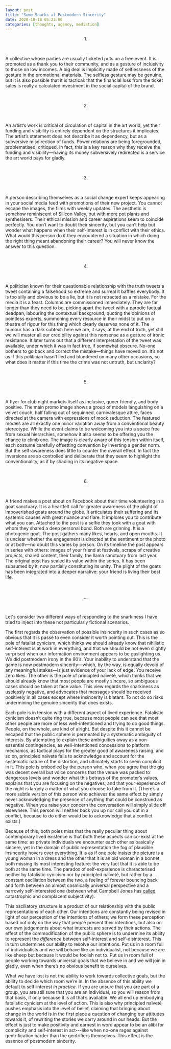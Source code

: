 ```yaml
---
layout: post
title: "Some Snarks at Postmodern Sincerity"
date: 2020-10-18 05:23:00
categories: [thoughts, agency, mediation]
---
```


<p style="text-align: center;">1.</p>
<br />

A collective whose parties are usually ticketed puts on a free event. It is promoted as a thank you to their community, and as a gesture of inclusivity to those on low incomes. A big deal is implicitly made of selflessness of the gesture in the promotional materials. The selfless gesture may be genuine, but it is also possible that it is tactical: that the financial loss from the ticket sales is really a calculated investment in the social capital of the brand.

<br />
<p style="text-align: center;">2.</p>
<br />

An artist’s work is critical of circulation of capital in the art world, yet their funding and visibility is entirely dependent on the structures it implicates. The artist’s statement does not describe it as dependency, but as a subversive misdirection of funds. Power relations are being foregrounded, problematised, critiqued. In fact, this is a key reason why they receive the funding and visibility—having its money subversively redirected is a service the art world pays for gladly.

<br />
<p style="text-align: center;">3.</p>
<br />

A person describing themselves as a social change expert keeps appearing in your social media feed with promotions of their new project. You cannot escape the images, the films with weekly updates. The aesthetic is somehow reminiscent of Silicon Valley, but with more pot plants and synthesisers. Their ethical mission and career aspirations seem to coincide perfectly. You don’t want to doubt their sincerity, but you can’t help but wonder what happens when their self-interest is in conflict with their ethics. What would this person do if they encountered a situation in which doing the right thing meant abandoning their career? You will never know the answer to this question.

<br />
<p style="text-align: center;">4.</p>
<br />

A politician known for their questionable relationship with the truth tweets a tweet containing a falsehood so extreme and surreal it baffles everybody. It is too silly and obvious to be a lie, but it is not retracted as a mistake. For the media it is a feast. Columns are commissioned immediately. They are far longer than they need to be, picking apart the tweet with a parodic factual deadpan, labouring the contextual background, quoting the opinions of pointless experts, summoning every resource in their midst to put on a theatre of rigour for this thing which clearly deserves none of it. The humour has a dark subtext: here we are, it says, at the end of truth, yet still we will muster all our credibility against this nonsense as a gesture of ironic resistance. It later turns out that a different interpretation of the tweet was available, under which it was in fact true, if somewhat obscure. No-one bothers to go back and correct the mistake—things have moved on. It’s not as if this politician hasn’t lied and blundered on many other occasions, so what does it matter if this time the crime was not untruth, but unclarity?

<br />
<p style="text-align: center;">5.</p>
<br />

A flyer for club night markets itself as inclusive, queer friendly, and body positive. The main promo image shows a group of models languishing on a velvet couch, half falling out of sequinned, carnivalesque attire, faces directed at the camera with expressions of mock seduction. The featured models are all exactly one minor variation away from a conventional beauty stereotype. While the event claims to be welcoming you into a space free from sexual hierarchies, somehow it also seems to be offering you the chance to climb one. The image is clearly aware of this tension within itself, each costume carefully offsetting convention by inverting a gender norm. But the self-awareness does little to counter the overall effect. In fact the inversions are so controlled and deliberate that they seem to highlight the conventionality, as if by shading in its negative space.

<br />
<p style="text-align: center;">6.</p>
<br />

A friend makes a post about on Facebook about their time volunteering in a goat sanctuary. It is a heartfelt call for greater awareness of the plight of impoverished goats around the globe. It articulates their suffering and its systemic causes with great nuance and flare. It implores you to contribute what you can. Attached to the post is a selfie they took with a goat with whom they shared a deep personal bond. Both are grinning. It is a photogenic goat. The post gathers many likes, hearts, and open mouths. It is unclear whether the engagement is directed at the sentiment or the photo or at both—no doubt this varies by person. On its timeline the post appears in series with others: images of your friend at festivals, scraps of creative projects, shared content, their family, the llama sanctuary from last year. The original post has sealed its value within the series. It has been subsumed by it, now partially constituting its unity. The plight of the goats has been integrated into a deeper narrative: your friend is living their best life.

<br />
<p style="text-align: center;">...</p>
<br />

Let's consider two different ways of responding to the snarkiness I have tried to inject into these not particularly fictional scenarios.

The first regards the observation of possible insincerity in such cases as so obvious that it is passé to even consider it worth pointing out. This is the pole of fatalist cynicism, which thinks we should already know that nihilistic self-interest is at work in everything, and that we should be not even slightly surprised when our information environment appears to be gaslighting us. We did postmodern irony in the 90’s. Your inability to understand that the game is now postmodern sincerity—which, by the way, is equally devoid of any meaningful stakes—is just evidence of your lack of edge. You receive zero likes. The other is the pole of principled naïveté, which thinks that we should already know that most people are mostly sincere, so ambiguous cases should be taken at face value. This view regards the snarkiness as uselessly negative, and advocates that messages should be received positively in all cases except where insincerity is blatant. To not do so risks undermining the genuine sincerity that does exists.

Each pole is in tension with a different aspect of lived experience. Fatalistic cynicism doesn’t quite ring true, because most people can see that most other people are more or less well-intentioned and trying to do good things. People, on the whole, are kind of alright. But despite this it cannot be escaped that the public sphere is permeated by a systematic ambiguity of interests. By attempting to explain these ambiguities away as a non-essential contingencies, as well-intentioned concessions to platform mechanics, as tactical plays for the greater good of awareness raising, and so on, principled naïveté fails to acknowledge and account for the systematic nature of the distortion, and ultimately starts to seem complicit in it. This pole is embodied by the person who, when you agree that the gig was decent overall but voice concerns that the venue was packed to dangerous levels and wonder what this betrays of the promoter’s values, explains that you are focusing on the negatives, and that your experience of the night is largely a matter of what you choose to take from it. (There’s a more subtle version of this person who achieves the same effect by simply never acknowledging the presence of anything that could be construed as negative. When you raise your concern the conversation will simply slide off elsewhere. This person will neither back you up nor call you out in a conflict, because to do either would be to acknowledge that a conflict exists.)

Because of this, both poles miss that the really peculiar thing about contemporary lived existence is that both these aspects can co-exist at the same time: as private individuals we encounter each other as basically sincere, yet in the domain of public representation the fog of plausible insincerity hovers over everything. It is as if one pole insists the picture is a young woman in a dress and the other that it is an old woman in a bonnet, both missing its most interesting feature: the very fact that it is able to be both at the same time. The paradox of self-experience is characterised neither by fatalistic cynicism nor by principled naïveté, but rather by a constant oscillation between the two, a feeling of forever bouncing back and forth between an almost cosmically universal perspective and a narrowly self-interested one (between what Campbell Jones has [called]({{site.baseurl}}/assets/pdf/jones-subject.pdf) catastrophic and complacent subjectivity).

This oscillatory structure is a product of our relationship with the public representations of each other. Our intentions are constantly being revised in light of our perception of the intentions of others; we form these perception based not only on the way that people present their intentions, but also on our own judgements about what interests are served by their actions. The effect of the commodification of the public sphere is to undermine its ability to represent the _difference_ between self-interest and self-disinterest. This in turn undermines our ability to resolve our intentions. Put us in a room full of individualists and we will behave like an individualist, not because we are like sheep but because it would be foolish not to. Put us in room full of people working towards universal goals that we believe in and we will join in gladly, even when there’s no obvious benefit to ourselves.

What we have lost is not the ability to work towards collective goals, but the ability to decide which room we’re in. In the absence of this ability we default to self-interest _in practice_. If you are unsure that you are part of a group, you are still sure that you are an individual, so you will reason from that basis, if only because it is all that’s available. We all end up embodying fatalistic cynicism at the level of action. This is also why principled naïveté pushes emphasis into the level of belief, claiming that bringing about change in the world is in the first place a question of changing our attitudes towards it, of rewriting the stories we carry around in our heads. But the effect is just to make positivity and earnest in word appear to be an alibi for complicity and self-interest in act---like when no-one rages against gentrification harder than the gentrifiers themselves. This effect is the essence of postmodern sincerity.
